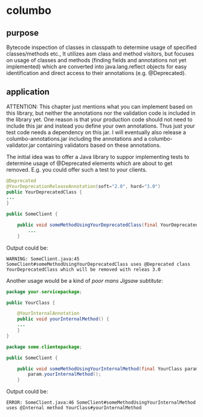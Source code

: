 columbo
=======

purpose
-------

Bytecode inspection of classes in classpath to determine usage of specified classes/methods etc., 
It utilizes asm class and method visitors, but focuses on usage of classes and methods 
(finding fields and annotations not yet implemented) which are converted into java.lang.reflect
objects for easy identification and direct access to their annotations (e.g. @Deprecated).

application
-----------

  ATTENTION: This chapter just mentions what you can implement based on this library, but neither
  the annotations nor the validation code is included in the library yet.  One reason is that
  your production code should not need to include this jar and instead you define your own 
  annotations.  Thus just your test code needs a dependency on this jar.  I will eventually
  also release a columbo-annotations.jar including the annotations and a columbo-validator.jar
  containing validators based on these annotations.

The initial idea was to offer a Java library to suppor implementing tests to determine usage of 
@Deprecated elements which are about to get removed.  E.g. you could offer such a test to your clients.

```Java
@Deprecated
@YourDeprecationReleaseAnnotation(soft="2.0", hard="3.0")
public YourDeprecatedClass {
...
}

public SomeClient {

    public void someMethodUsingYourDeprecatedClass(final YourDeprecatedClass param) {
        ...
    }
```

Output could be:
```
WARNING: SomeClient.java:45 SomeClient#someMethodUsingYourDeprecatedClass uses @Deprecated class YourDeprecatedClass which will be removed with releas 3.0
```

Another usage would be a kind of _poor mans Jigsaw subtitute_:

```Java
package your.servicepackage;

public YourClass {

    @YourInternalAnnotation
    public void yourInternalMethod() {
    ...
    }
}

package some.clientepackage;

public SomeClient {

    public void someMethodUsingYourInternalMethod(final YourClass param) {
        param.yourInternalMethod();
    }
```

Output could be:
```
ERROR: SomeClient.java:46 SomeClient#someMethodUsingYourInternalMethod uses @Internal method YourClass#yourInternalMethod
```
